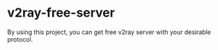 # v2ray-free-server
By using this project, you can get free v2ray server with your desirable protocol.
